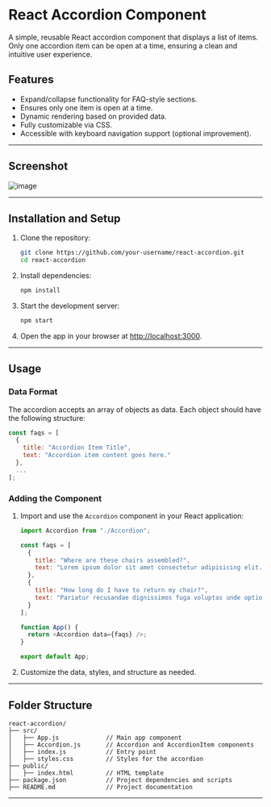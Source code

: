 # React Accordion Component

A simple, reusable React accordion component that displays a list of items. Only one accordion item can be open at a time, ensuring a clean and intuitive user experience.

## Features

- Expand/collapse functionality for FAQ-style sections.
- Ensures only one item is open at a time.
- Dynamic rendering based on provided data.
- Fully customizable via CSS.
- Accessible with keyboard navigation support (optional improvement).

---

## Screenshot
![image](https://github.com/user-attachments/assets/9366df1c-d254-464a-922b-e1ef0b8b5dd6)

---

## Installation and Setup

1. Clone the repository:

   ```bash
   git clone https://github.com/your-username/react-accordion.git
   cd react-accordion
   ```

2. Install dependencies:

   ```bash
   npm install
   ```

3. Start the development server:

   ```bash
   npm start
   ```

4. Open the app in your browser at [http://localhost:3000](http://localhost:3000).

---

## Usage

### Data Format
The accordion accepts an array of objects as data. Each object should have the following structure:
```javascript
const faqs = [
  {
    title: "Accordion Item Title",
    text: "Accordion item content goes here."
  },
  ...
];
```

### Adding the Component
1. Import and use the `Accordion` component in your React application:
   ```javascript
   import Accordion from "./Accordion";

   const faqs = [
     {
       title: "Where are these chairs assembled?",
       text: "Lorem ipsum dolor sit amet consectetur adipisicing elit."
     },
     {
       title: "How long do I have to return my chair?",
       text: "Pariatur recusandae dignissimos fuga voluptas unde optio nesciunt."
     }
   ];

   function App() {
     return <Accordion data={faqs} />;
   }

   export default App;
   ```

2. Customize the data, styles, and structure as needed.

---

## Folder Structure

```
react-accordion/
├── src/
│   ├── App.js             // Main app component
│   ├── Accordion.js       // Accordion and AccordionItem components
│   ├── index.js           // Entry point
│   ├── styles.css         // Styles for the accordion
├── public/
│   ├── index.html         // HTML template
├── package.json           // Project dependencies and scripts
├── README.md              // Project documentation
```

---




